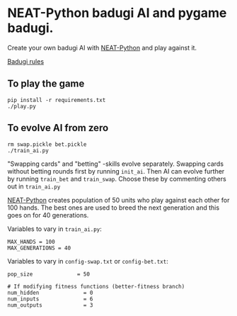 # NEAT-Python badugi AI and pygame badugi.

Create your own badugi AI with [NEAT-Python](https://neat-python.readthedocs.io/en/latest/) and play against it.

[Badugi rules](https://en.wikipedia.org/wiki/Badugi)

## To play the game

```
pip install -r requirements.txt
./play.py
```

## To evolve AI from zero

```
rm swap.pickle bet.pickle
./train_ai.py
```

"Swapping cards" and "betting" -skills evolve separately. Swapping cards without betting rounds first by running `init_ai`. Then AI can evolve further by running `train_bet` and `train_swap`. Choose these by commenting others out in `train_ai.py`

[NEAT-Python](https://neat-python.readthedocs.io/en/latest/) creates population of 50 units who play against each other for 100 hands. The best ones are used to breed the next generation and this goes on for 40 generations.

Variables to vary in `train_ai.py`:

```
MAX_HANDS = 100
MAX_GENERATIONS = 40
```

Variables to vary in `config-swap.txt` or `config-bet.txt`:

```
pop_size              = 50

# If modifying fitness functions (better-fitness branch)
num_hidden              = 0
num_inputs              = 6
num_outputs             = 3
```
